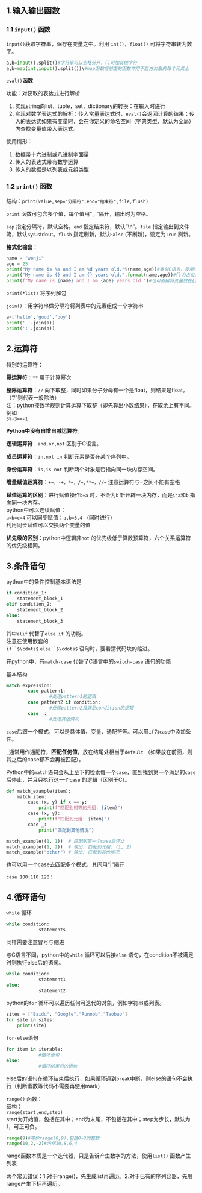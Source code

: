 ## 1.输入输出函数

### 1.1 `input()` 函数

`input()`获取字符串，保存在变量之中。利用 `int(), float()` 可将字符串转为数字。

```Python
a,b=input().split()#字符串可以空格分开，()可加其他字符
a,b=map(int,input().split())\#map函数将前面的函数作用于后方对象的每个元素上
```

  

`eval()`**函数**

功能：对获取的表达式进行解析

1. 实现string向list，tuple，set，dictionary的转换：在输入时进行
2. 实现对数学表达式的解析：传入常量表达式时，`eval()`会返回计算的结果；传入的表达式如果有变量时，会在你定义的命名空间（字典类型，默认为全局）内查找变量值带入表达式。

使用情形：

1. 数据带十六进制或八进制字面量
2. 传入的表达式带有数学运算
3. 传入的数据是以列表或元组类型

### 1.2 `print()` 函数

结构：`print(value,sep="分隔符",end="结束符",file,flush)`

`print` 函数可包含多个值，每个值用” , ”隔开，输出时为空格。

`sep` 指定分隔符，默认空格。`end` 指定结束符，默认”\n”。`file` 指定输出到文件流，默认sys.stdout。`flush` 指定刷新，默认`False` (不刷新)，设定为`True` 刷新。

**格式化输出**：

```Python
name = "wenji"
age = 25
print("My name is %s and I am %d years old."%(name,age))#类似C语言，使用%作为占位符
print("My name is {} and I am {} years old.".format(name,age))#{}为占位符，会被format中的变量代替
print(f"My name is {name} and I am {age} years old.")#也可直接将变量放在{}中插入字符串
```

`print(*list)` 将序列解包

`join()`：用字符串做分隔符将列表中的元素组成一个字符串

```Python
a=['hello','good','boy']
print(' '.join(a))
print(':'.join(a))
```

## 2.运算符

特别的运算符：  
  
**幂运算符**：`**` 用于计算幂次  
  
**整除运算符**：`//` 向下取整，同时如果分子分母有一个是float，则结果是float。（“/”则代表一般除法）  
注：python按数学规则计算运算下取整（即先算出小数结果），在取余上有不同。例如  
`5%-3==-1`  
  
**Python中没有自增自减运算符**。  
  
**逻辑运算符**：`and,or,not` 区别于C语言。  
  
**成员运算符**：`in,not in` 判断元素是否在某个序列中。  
  
**身份运算符**：`is,is not` 判断两个对象是否指向同一块内存空间。  
  
**增量赋值运算符**：`+=，-+，*=，/=,**=，//=` 注意运算符与=之间不能有空格  
  
**赋值运算的区别**：进行赋值操作`b=a` 时，不会为`b` 新开辟一块内存，而是让`a`和`b` 指向同一块内存。  
python中可以连续赋值：  
`a=b=c=4` 可以同步赋值：`a,b=3,4` （同时进行）  
利用同步赋值可以交换两个变量的值  
  
**优先级的区别**：python中逻辑非`not` 的优先级低于算数预算符，六个关系运算符的优先级相同。

## 3.条件语句

python中的条件控制基本语法是

```Python
if condition_1:
    statement_block_1
elif condition_2:
    statement_block_2
else:
    statement_block_3
```

其中`elif` 代替了`else if` 的功能。  
注意在使用嵌套的  
`if``$\cdots$`﻿ `else``$\cdots$`﻿ 语句时，要看清代码块的缩进。

在python中，有`match-case` 代替了C语言中的`switch-case` 语句的功能

基本结构

```Python
match expression:
		case pattern1:
				#处理pattern1的逻辑
		case pattern2 if condition:
				#处理pattern2且满足condition的逻辑
		case _:
				#处理其他情况
```

`case`后跟一个模式，可以是具体值、变量、通配符等。可以用`if`为`case`中添加条件。  
  
`_`通常用作通配符，**匹配任何值**，放在结尾处相当于`default` （如果放在前面，则其之后的case都不会再被匹配）。

Python中的`match`语句会从上至下的检索每一个`case`，直到找到第一个满足的`case`后停止，并且只执行这一个`case` 的逻辑（区别于C）。

```Python
def match_example(item):
    match item:
        case (x, y) if x == y:
            print(f"匹配到相等的元组: {item}")
        case (x, y):
            print(f"匹配到元组: {item}")
        case _:
            print("匹配到其他情况")

match_example((1, 1))  # 匹配到第一个case后停止
match_example((1, 2))  # 输出: 匹配到元组: (1, 2)
match_example("other") # 输出: 匹配到其他情况
```

也可以用一个case去匹配多个模式，其间用“|”隔开

`case 100|110|120：`

## 4.循环语句

`while` 循环

```Python
while condition:
			statements
```

同样需要注意冒号与缩进

与C语言不同，python中的`while` 循环可以后接`else` 语句，在condition不被满足时则执行else后的语句。

```Python
while condition:
			statement1
else:
			statement2
```

python的`for` 循环可以遍历任何可迭代的对象，例如字符串或列表。

```Python
sites = ["Baidu", "Google","Runoob","Taobao"]
for site in sites:
    print(site)
```

`for-else`语句

```Python
for item in iterable:
			#循环语句
else:
			#循环结束后的语句
```

else后的语句在循环结束后执行，如果循环遇到`break`中断，则else的语句不会执行（判断素数等代码不需要再使用mark）

`range()` 函数：  
结构：  
`range(start,end,step)`  
start为开始值，包括在其中；end为末尾，不包括在其中；step为步长，默认为1，可正可负。  

```Python
range(9)#等价range(0,9),包括0~8的整数
range(10,2,-2)#包括10,8,6,4
```

range函数本质是一个迭代器，只是告诉产生数字的方法，使用`list()` 函数产生列表

两个常见错误：1.对于range()，先生成list再遍历。2.对于已有的序列容器，先用range产生下标再遍历。